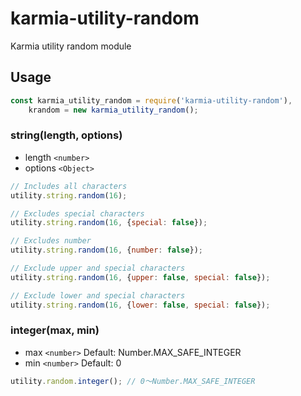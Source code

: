 # karmia-utility-random
Karmia utility random module

## Usage
```JavaScript
const karmia_utility_random = require('karmia-utility-random'),
    krandom = new karmia_utility_random();
```

### string(length, options)
- length ```<number>```
- options ```<Object>```

```JavaScript
// Includes all characters
utility.string.random(16);

// Excludes special characters
utility.string.random(16, {special: false});

// Excludes number
utility.string.random(16, {number: false});

// Exclude upper and special characters
utility.string.random(16, {upper: false, special: false});

// Exclude lower and special characters
utility.string.random(16, {lower: false, special: false});
```

### integer(max, min)
- max ```<number>``` Default: Number.MAX_SAFE_INTEGER
- min ```<number>``` Default: 0

```JavaScript
utility.random.integer(); // 0〜Number.MAX_SAFE_INTEGER
```
